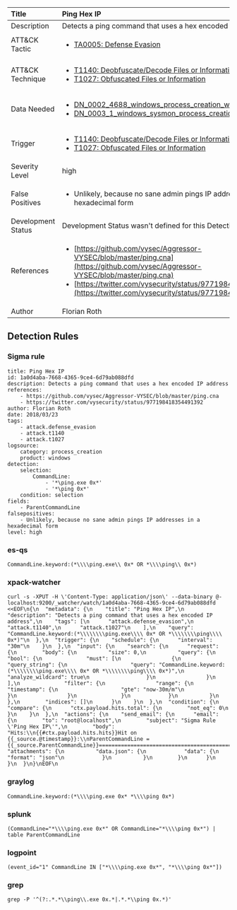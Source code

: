 | Title                | Ping Hex IP                                                                                                                                                 |
|:---------------------|:------------------------------------------------------------------------------------------------------------------------------------------------------------|
| Description          | Detects a ping command that uses a hex encoded IP address                                                                                                                                           |
| ATT&amp;CK Tactic    |  <ul><li>[TA0005: Defense Evasion](https://attack.mitre.org/tactics/TA0005)</li></ul>  |
| ATT&amp;CK Technique | <ul><li>[T1140: Deobfuscate/Decode Files or Information](https://attack.mitre.org/techniques/T1140)</li><li>[T1027: Obfuscated Files or Information](https://attack.mitre.org/techniques/T1027)</li></ul>  |
| Data Needed          | <ul><li>[DN_0002_4688_windows_process_creation_with_commandline](../Data_Needed/DN_0002_4688_windows_process_creation_with_commandline.md)</li><li>[DN_0003_1_windows_sysmon_process_creation](../Data_Needed/DN_0003_1_windows_sysmon_process_creation.md)</li></ul>  |
| Trigger              | <ul><li>[T1140: Deobfuscate/Decode Files or Information](../Triggers/T1140.md)</li><li>[T1027: Obfuscated Files or Information](../Triggers/T1027.md)</li></ul>  |
| Severity Level       | high |
| False Positives      | <ul><li>Unlikely, because no sane admin pings IP addresses in a hexadecimal form</li></ul>  |
| Development Status   |  Development Status wasn't defined for this Detection Rule yet  |
| References           | <ul><li>[https://github.com/vysec/Aggressor-VYSEC/blob/master/ping.cna](https://github.com/vysec/Aggressor-VYSEC/blob/master/ping.cna)</li><li>[https://twitter.com/vysecurity/status/977198418354491392](https://twitter.com/vysecurity/status/977198418354491392)</li></ul>  |
| Author               | Florian Roth |


## Detection Rules

### Sigma rule

```
title: Ping Hex IP
id: 1a0d4aba-7668-4365-9ce4-6d79ab088dfd
description: Detects a ping command that uses a hex encoded IP address
references:
    - https://github.com/vysec/Aggressor-VYSEC/blob/master/ping.cna
    - https://twitter.com/vysecurity/status/977198418354491392
author: Florian Roth
date: 2018/03/23
tags:
    - attack.defense_evasion
    - attack.t1140
    - attack.t1027
logsource:
    category: process_creation
    product: windows
detection:
    selection:
        CommandLine:
            - '*\ping.exe 0x*'
            - '*\ping 0x*'
    condition: selection
fields:
    - ParentCommandLine
falsepositives:
    - Unlikely, because no sane admin pings IP addresses in a hexadecimal form
level: high

```





### es-qs
    
```
CommandLine.keyword:(*\\\\ping.exe\\ 0x* OR *\\\\ping\\ 0x*)
```


### xpack-watcher
    
```
curl -s -XPUT -H \'Content-Type: application/json\' --data-binary @- localhost:9200/_watcher/watch/1a0d4aba-7668-4365-9ce4-6d79ab088dfd <<EOF\n{\n  "metadata": {\n    "title": "Ping Hex IP",\n    "description": "Detects a ping command that uses a hex encoded IP address",\n    "tags": [\n      "attack.defense_evasion",\n      "attack.t1140",\n      "attack.t1027"\n    ],\n    "query": "CommandLine.keyword:(*\\\\\\\\ping.exe\\\\ 0x* OR *\\\\\\\\ping\\\\ 0x*)"\n  },\n  "trigger": {\n    "schedule": {\n      "interval": "30m"\n    }\n  },\n  "input": {\n    "search": {\n      "request": {\n        "body": {\n          "size": 0,\n          "query": {\n            "bool": {\n              "must": [\n                {\n                  "query_string": {\n                    "query": "CommandLine.keyword:(*\\\\\\\\ping.exe\\\\ 0x* OR *\\\\\\\\ping\\\\ 0x*)",\n                    "analyze_wildcard": true\n                  }\n                }\n              ],\n              "filter": {\n                "range": {\n                  "timestamp": {\n                    "gte": "now-30m/m"\n                  }\n                }\n              }\n            }\n          }\n        },\n        "indices": []\n      }\n    }\n  },\n  "condition": {\n    "compare": {\n      "ctx.payload.hits.total": {\n        "not_eq": 0\n      }\n    }\n  },\n  "actions": {\n    "send_email": {\n      "email": {\n        "to": "root@localhost",\n        "subject": "Sigma Rule \'Ping Hex IP\'",\n        "body": "Hits:\\n{{#ctx.payload.hits.hits}}Hit on {{_source.@timestamp}}:\\nParentCommandLine = {{_source.ParentCommandLine}}================================================================================\\n{{/ctx.payload.hits.hits}}",\n        "attachments": {\n          "data.json": {\n            "data": {\n              "format": "json"\n            }\n          }\n        }\n      }\n    }\n  }\n}\nEOF\n
```


### graylog
    
```
CommandLine.keyword:(*\\\\ping.exe 0x* *\\\\ping 0x*)
```


### splunk
    
```
(CommandLine="*\\\\ping.exe 0x*" OR CommandLine="*\\\\ping 0x*") | table ParentCommandLine
```


### logpoint
    
```
(event_id="1" CommandLine IN ["*\\\\ping.exe 0x*", "*\\\\ping 0x*"])
```


### grep
    
```
grep -P '^(?:.*.*\\ping\\.exe 0x.*|.*.*\\ping 0x.*)'
```



